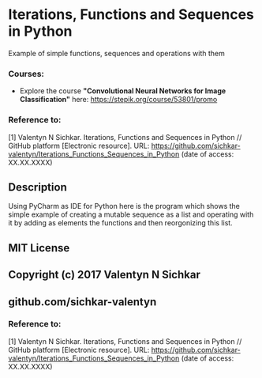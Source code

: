 # Iterations, Functions and Sequences in Python
Example of simple functions, sequences and operations with them

### Courses:
* Explore the course **"Convolutional Neural Networks for Image Classification"** here: https://stepik.org/course/53801/promo

### Reference to:
[1] Valentyn N Sichkar. Iterations, Functions and Sequences in Python // GitHub platform [Electronic resource]. URL: https://github.com/sichkar-valentyn/Iterations_Functions_Sequences_in_Python (date of access: XX.XX.XXXX)

## Description
Using PyCharm as IDE for Python here is the program which shows the simple example of creating a mutable sequence as a list and operating with it by adding as elements the functions and then reorgonizing this list.

## MIT License
## Copyright (c) 2017 Valentyn N Sichkar
## github.com/sichkar-valentyn
### Reference to:
[1] Valentyn N Sichkar. Iterations, Functions and Sequences in Python // GitHub platform [Electronic resource]. URL: https://github.com/sichkar-valentyn/Iterations_Functions_Sequences_in_Python (date of access: XX.XX.XXXX)
